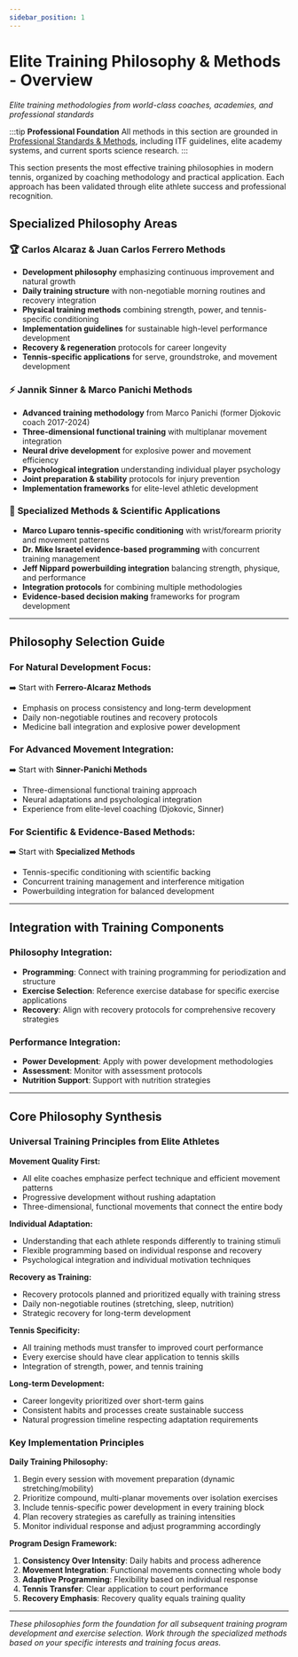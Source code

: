 ```yaml
---
sidebar_position: 1
---
```


# Elite Training Philosophy & Methods - Overview

_Elite training methodologies from world-class coaches, academies, and professional standards_

:::tip **Professional Foundation**
All methods in this section are grounded in [Professional Standards & Methods](/docs/professional-standards), including ITF guidelines, elite academy systems, and current sports science research.
:::

This section presents the most effective training philosophies in modern tennis, organized by coaching methodology and practical application. Each approach has been validated through elite athlete success and professional recognition.

## Specialized Philosophy Areas

### 🏆 **Carlos Alcaraz & Juan Carlos Ferrero Methods**

- **Development philosophy** emphasizing continuous improvement and natural growth
- **Daily training structure** with non-negotiable morning routines and recovery integration
- **Physical training methods** combining strength, power, and tennis-specific conditioning
- **Implementation guidelines** for sustainable high-level performance development
- **Recovery & regeneration** protocols for career longevity
- **Tennis-specific applications** for serve, groundstroke, and movement development

### ⚡ **Jannik Sinner & Marco Panichi Methods**

- **Advanced training methodology** from Marco Panichi (former Djokovic coach 2017-2024)
- **Three-dimensional functional training** with multiplanar movement integration
- **Neural drive development** for explosive power and movement efficiency
- **Psychological integration** understanding individual player psychology
- **Joint preparation & stability** protocols for injury prevention
- **Implementation frameworks** for elite-level athletic development

### 🔬 **Specialized Methods & Scientific Applications**

- **Marco Luparo tennis-specific conditioning** with wrist/forearm priority and movement patterns
- **Dr. Mike Israetel evidence-based programming** with concurrent training management
- **Jeff Nippard powerbuilding integration** balancing strength, physique, and performance
- **Integration protocols** for combining multiple methodologies
- **Evidence-based decision making** frameworks for program development

---

## Philosophy Selection Guide

### **For Natural Development Focus:**

➡️ Start with **Ferrero-Alcaraz Methods**

- Emphasis on process consistency and long-term development
- Daily non-negotiable routines and recovery protocols
- Medicine ball integration and explosive power development

### **For Advanced Movement Integration:**

➡️ Start with **Sinner-Panichi Methods**

- Three-dimensional functional training approach
- Neural adaptations and psychological integration
- Experience from elite-level coaching (Djokovic, Sinner)

### **For Scientific & Evidence-Based Methods:**

➡️ Start with **Specialized Methods**

- Tennis-specific conditioning with scientific backing
- Concurrent training management and interference mitigation
- Powerbuilding integration for balanced development

---

## Integration with Training Components

### **Philosophy Integration:**

- **Programming**: Connect with training programming for periodization and structure
- **Exercise Selection**: Reference exercise database for specific exercise applications
- **Recovery**: Align with recovery protocols for comprehensive recovery strategies

### **Performance Integration:**

- **Power Development**: Apply with power development methodologies
- **Assessment**: Monitor with assessment protocols
- **Nutrition Support**: Support with nutrition strategies

---

## Core Philosophy Synthesis

### Universal Training Principles from Elite Athletes

**Movement Quality First:**

- All elite coaches emphasize perfect technique and efficient movement patterns
- Progressive development without rushing adaptation
- Three-dimensional, functional movements that connect the entire body

**Individual Adaptation:**

- Understanding that each athlete responds differently to training stimuli
- Flexible programming based on individual response and recovery
- Psychological integration and individual motivation techniques

**Recovery as Training:**

- Recovery protocols planned and prioritized equally with training stress
- Daily non-negotiable routines (stretching, sleep, nutrition)
- Strategic recovery for long-term development

**Tennis Specificity:**

- All training methods must transfer to improved court performance
- Every exercise should have clear application to tennis skills
- Integration of strength, power, and tennis training

**Long-term Development:**

- Career longevity prioritized over short-term gains
- Consistent habits and processes create sustainable success
- Natural progression timeline respecting adaptation requirements

### Key Implementation Principles

**Daily Training Philosophy:**

1. Begin every session with movement preparation (dynamic stretching/mobility)
2. Prioritize compound, multi-planar movements over isolation exercises
3. Include tennis-specific power development in every training block
4. Plan recovery strategies as carefully as training intensities
5. Monitor individual response and adjust programming accordingly

**Program Design Framework:**

1. **Consistency Over Intensity**: Daily habits and process adherence
2. **Movement Integration**: Functional movements connecting whole body
3. **Adaptive Programming**: Flexibility based on individual response
4. **Tennis Transfer**: Clear application to court performance
5. **Recovery Emphasis**: Recovery quality equals training quality

---

_These philosophies form the foundation for all subsequent training program development and exercise selection. Work through the specialized methods based on your specific interests and training focus areas._

